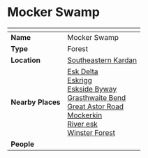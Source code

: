 # Mocker Swamp

| []() | |
| --- | --- |
| **Name** | Mocker Swamp |
| **Type** | Forest |
| **Location** | [Southeastern Kardan](../../regions/southeastern-kardan.md) |
| **Nearby Places** | [Esk Delta](../rivers-lakes/esk-delta.md)<br>[Eskrigg](../../settlements/cities/eskrigg.md)<br>[Eskside Byway](../../roads/eskside-byway.md)<br>[Grasthwaite Bend](../../roads/grasthwaite-bend.md)<br>[Great Astor Road](../../roads/great-astor-road.md)<br>[Mockerkin](../../settlements/towns/mockerkin.md)<br>[River esk](../rivers-lakes/river-esk.md)<br>[Winster Forest](winster-forest.md) |
| **People** | |
